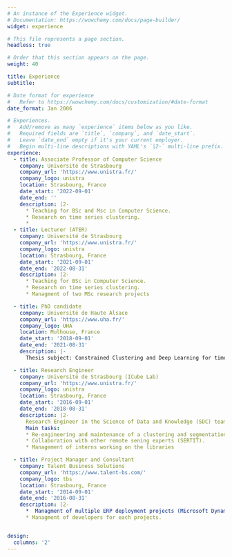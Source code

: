 ```yaml
---
# An instance of the Experience widget.
# Documentation: https://wowchemy.com/docs/page-builder/
widget: experience

# This file represents a page section.
headless: true

# Order that this section appears on the page.
weight: 40

title: Experience
subtitle:

# Date format for experience
#   Refer to https://wowchemy.com/docs/customization/#date-format
date_format: Jan 2006

# Experiences.
#   Add/remove as many `experience` items below as you like.
#   Required fields are `title`, `company`, and `date_start`.
#   Leave `date_end` empty if it's your current employer.
#   Begin multi-line descriptions with YAML's `|2-` multi-line prefix.
experience:
  - title: Associate Professor of Computer Science
    company: Université de Strasbourg
    company_url: 'https://www.unistra.fr/'
    company_logo: unistra
    location: Strasbourg, France
    date_start: '2022-09-01'
    date_end: ''
    description: |2-
      * Teaching for BSc and Msc in Computer Science. 
      * Research on time series clustering.
      * 
  - title: Lecturer (ATER)
    company: Université de Strasbourg
    company_url: 'https://www.unistra.fr/'
    company_logo: unistra
    location: Strasbourg, France
    date_start: '2021-09-01'
    date_end: '2022-08-31'
    description: |2-
      * Teaching for BSc in Computer Science. 
      * Research on time series clustering.
      * Managment of two MSc research projects

  - title: PhD candidate
    company: Université de Haute Alsace
    company_url: 'https://www.uha.fr/'
    company_logo: UHA
    location: Mulhouse, France
    date_start: '2018-09-01'
    date_end: '2021-08-31'
    description: |-
      Thesis subject: Constrained Clustering and Deep Learning for time series analysis - applied to incremental approaches and remote sensing time series

  - title: Research Engineer
    company: Université de Strasbourg (ICube Lab)
    company_url: 'https://www.unistra.fr/'
    company_logo: unistra
    location: Strasbourg, France
    date_start: '2016-09-01'
    date_end: '2018-08-31'
    description: |2-
      Research Engineer in the Science of Data and Knowledge (SDC) team at the ICube research laboratory.
      Main tasks:
      * Re-engineering and maintenance of a clustering and segmentation libraries on remote-sensing images.
      * Collaboration with other remote sening experts (SERTIT).
      * Management of interns working on the libraries

  - title: Project Manager and Consultant
    company: Talent Business Solutions
    company_url: 'https://www.talent-bs.com/'
    company_logo: tbs
    location: Strasbourg, France
    date_start: '2014-09-01'
    date_end: '2016-08-31'
    description: |2-
      *  Managment of multiple ERP deployment projects (Microsoft Dynamics NAV): analysis, conception, deployment, support for multiple customers. Main projects: Spitzer Eurovrac (30 users), Caldera Graphics (30 users), Pharmacie Nouvelle Ltd (60 users).
      * Managment of developers for each projects.


design:
  columns: '2'
---
```

